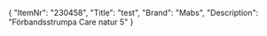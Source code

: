 {
  "ItemNr": "230458",
  "Title": "test",
  "Brand": "Mabs",
  "Description": "Förbandsstrumpa Care natur 5"
}